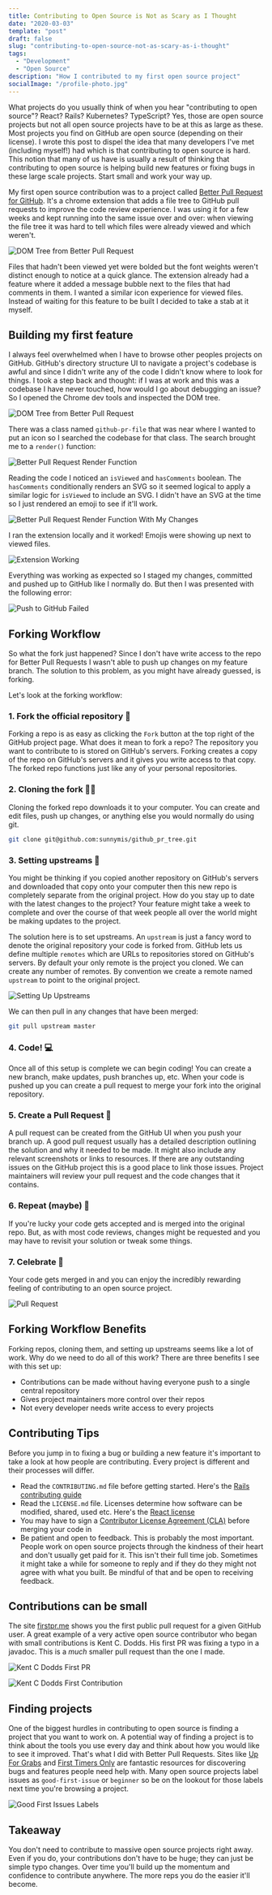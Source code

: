 ```yaml
---
title: Contributing to Open Source is Not as Scary as I Thought
date: "2020-03-03"
template: "post"
draft: false
slug: "contributing-to-open-source-not-as-scary-as-i-thought"
tags:
  - "Development"
  - "Open Source"
description: "How I contributed to my first open source project"
socialImage: "/profile-photo.jpg"
---
```


What projects do you usually think of when you hear "contributing to open source"? React? Rails? Kubernetes? TypeScript? 
Yes, those are open source projects but not all open source projects have to be at this as large as these.
Most projects you find on GitHub are open source (depending on their license). I wrote this post to dispel the idea that
many developers I've met (including myself!) had which is that contributing to open source is hard. This notion that many
of us have is usually a result of thinking that contributing to open source is helping build new features or fixing bugs
in these large scale projects. Start small and work your way up. 

My first open source contribution was to a project called [Better Pull Request for GitHub](https://chrome.google.com/webstore/detail/better-pull-request-for-g/nfhdjopbhlggibjlimhdbogflgmbiahc?hl=en).
It's a chrome extension that adds a file tree to GitHub pull requests to improve the code review experience. 
I was using it for a few weeks and kept running into the same issue over and over: when viewing the file tree
it was hard to tell which files were already viewed and which weren't.

![DOM Tree from Better Pull Request](/media/contributing-to-open-source/better-pull-request-before.png)

Files that hadn't been viewed yet were bolded but the font weights weren't distinct enough to notice at a quick glance. The extension
already had a feature where it added a message bubble next to the files that had comments in them. I wanted a similar
icon experience for viewed files. Instead of waiting for this feature to be built I decided to take a stab at it myself.

## Building my first feature
I always feel overwhelmed when I have to browse other peoples projects on GitHub. GitHub's directory structure UI to navigate
a project's codebase is awful and since I didn't write any of the code I didn't know where to look for things. I took a step
back and thought: if I was at work and this was a codebase I have never touched, how would I go about debugging an issue? 
So I opened the Chrome dev tools and inspected the DOM tree. 


![DOM Tree from Better Pull Request](/media/contributing-to-open-source/extension-dom-tree.png)

There was a class named `github-pr-file` that was near where I wanted to put an icon so I searched the codebase for that class. 
 The search brought me to a `render()` function:
 
![Better Pull Request Render Function](/media/contributing-to-open-source/better-pull-request-code-1.png)

Reading the code I noticed an `isViewed` and `hasComments` boolean.
The `hasComments` conditionally renders an SVG so it seemed logical to apply a similar logic for `isViewed` to include
an SVG. I didn't have an SVG at the time so I just rendered an emoji to see if it'll work. 

![Better Pull Request Render Function With My Changes](/media/contributing-to-open-source/better-pull-request-code-2.png)

I ran the extension locally and it worked! Emojis were showing up next to viewed files. 

![Extension Working](/media/contributing-to-open-source/extension-working.png)

Everything was working as expected so I staged my changes, committed and pushed up to GitHub like I normally do. But 
then I was presented with the following error:

![Push to GitHub Failed](/media/contributing-to-open-source/push-failed.png)

## Forking Workflow

So what the fork just happened? Since I don't have write access to the repo for Better Pull Requests I wasn't able to 
push up changes on my feature branch. The solution to this problem, as you might have already guessed, is forking. 

Let's look at the forking workflow:

### 1. Fork the official repository 🍴

Forking a repo is as easy as clicking the `Fork` button at the top right of the GitHub project page. What does it mean to fork a repo?
The repository you want to contribute to is stored on GitHub's servers. Forking creates a copy of the repo on GitHub's servers and it
gives you write access to that copy. The forked repo functions just like any of your personal repositories.

### 2. Cloning the fork 🍴🍴

Cloning the forked repo downloads it to your computer. You can create and edit files, push up changes, or anything else
you would normally do using git. 

```sh
git clone git@github.com:sunnymis/github_pr_tree.git
```

### 3. Setting upstreams 🌊

You might be thinking if you copied another repository on GitHub's servers and downloaded that copy onto your computer then this
new repo is completely separate from the original project. How do you stay up to date with the latest changes to the project? 
Your feature might take a week to complete and over the course of that week people all over the world might be making updates 
to the project. 

The solution here is to set upstreams. An `upstream` is just a fancy word to denote the original repository your code is forked from.
GitHub lets us define multiple `remotes` which are URLs to repositories stored on GitHub's servers. By default your only remote is 
the project you cloned. We can create any number of remotes. By convention we create a remote named `upstream` to point to the original
project.

![Setting Up Upstreams](/media/contributing-to-open-source/creating-upstreams.png)


We can then pull in any changes that have been merged:

```sh
git pull upstream master
```

### 4. Code! 💻

Once all of this setup is complete we can begin coding! You can create a new branch, make updates, push branches up, etc. 
When your code is pushed up you can create a pull request to merge your fork into the original repository. 

### 5. Create a Pull Request 📃

A pull request can be created from the GitHub UI when you push your branch up. A good pull request usually has 
a detailed description outlining the solution and why it needed to be made. It might also include any relevant
screenshots or links to resources. If there are any outstanding issues on the GitHub project this is a good place
to link those issues. Project maintainers will review your pull request and the code changes that it contains.


### 6. Repeat (maybe) 🔁

If you're lucky your code gets accepted and is merged into the original repo. But, as with most code reviews, changes might be
requested and you may have to revisit your solution or tweak some things. 

### 7. Celebrate 🙌

Your code gets merged in and you can enjoy the incredibly rewarding feeling of contributing to an open source project. 

![Pull Request](/media/contributing-to-open-source/pull-request.png)

## Forking Workflow Benefits

Forking repos, cloning them, and setting up upstreams seems like a lot of work. Why do we need to do all of this work? 
There are three benefits I see with this set up: 

* Contributions can be made without having everyone push to a single central repository
* Gives project maintainers more control over their repos
* Not every developer needs write access to every projects

## Contributing Tips

Before you jump in to fixing a bug or building a new feature it's important to take a look at how people are 
contributing. Every project is different and their processes will differ. 

* Read the `CONTRIBUTING.md` file before getting started. Here's the [Rails contributing guide](https://github.com/rails/rails/blob/master/CONTRIBUTING.md)
* Read the `LICENSE.md` file. Licenses determine how software can be modified, shared, used etc. Here's the [React license](https://github.com/facebook/react/blob/master/LICENSE)
* You may have to sign a [Contributor License Agreement (CLA)](https://en.wikipedia.org/wiki/Contributor_License_Agreement) before merging your code in 
* Be patient and open to feedback. This is probably the most important. People work on open source projects through the kindness of their heart and don't usually get
paid for it. This isn't their full time job. Sometimes it might take a while for someone to reply and if they do they might not agree with what you built. Be mindful
of that and be open to receiving feedback. 

## Contributions can be small

The site [firstpr.me](https://firstpr.me/) shows you the first public pull request for a given GitHub user. A great
example of a very active open source contributor who began with small contributions is Kent C. Dodds. His first PR
was fixing a typo in a javadoc. This is a _much_ smaller pull request than the one I made.

![Kent C Dodds First PR](/media/contributing-to-open-source/kentcdodds-first-pr.png)

![Kent C Dodds First Contribution](/media/contributing-to-open-source/kentcdodds-first-contribution.png)


## Finding projects

One of the biggest hurdles in contributing to open source is finding a project that you want to work on. A potential way of finding a project is to 
think about the tools you use every day and think about how you would like to see it improved. That's what I did with Better Pull Requests. Sites 
like [Up For Grabs](https://up-for-grabs.net/#/) and [First Timers Only](https://www.firsttimersonly.com/) are fantastic resources for 
discovering bugs and features people need help with. Many open source projects label issues as `good-first-issue` or `beginner` so be on the lookout
for those labels next time you're browsing a project.

![Good First Issues Labels](/media/contributing-to-open-source/good-first-issues-example.png)


## Takeaway

You don't need to contribute to massive open source projects right away. Even if you do, your contributions don't have
to be huge; they can just be simple typo changes. Over time you'll build up the momentum and confidence to contribute
anywhere. The more reps you do the easier it'll become.
